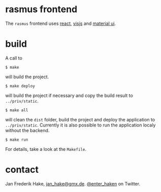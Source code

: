 # rasmus frontend

The `rasmus` frontend uses [react][react], [visjs][visjs] and [material ui][material]. 

# build

A call to

    $ make

will build the project.

    $ make deploy

will build the project if necessary and copy the build result to `../priv/static`.

    $ make all

will clean the `dist` folder, build the project and deploy the application to `../priv/static`.
Currently it is also possible to run the application localy without the backend.

    $ make run

For details, take a look at the `Makefile`.

# contact

Jan Frederik Hake, <jan_hake@gmx.de>. [@enter_haken](https://twitter.com/enter_haken) on Twitter.

[react]: https://reactjs.org/
[material]: https://material-ui.com/
[visjs]: http://visjs.org/

